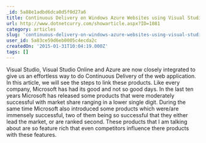 ```yaml
---
_id: 5a88e1adbd6dca0d5f0d27a6
title: Continuous Delivery on Windows Azure Websites using Visual Studio Online (VSO) 
url: http://www.dotnetcurry.com/showarticle.aspx?ID=1081
category: articles
slug: 'continuous-delivery-on-windows-azure-websites-using-visual-studio-online-vso'
user_id: 5a83ce59d6eb0005c4ecda2c
createdOn: '2015-01-31T10:04:19.000Z'
tags: []
---
```


Visual Studio, Visual Studio Online and Azure are now closely integrated to give us an effortless way to do Continuous Delivery of the web application. In this article, we will see the steps to link these products. Like every company, Microsoft has had its good and not so good days. In the last ten years Microsoft has released some products that were moderately successful with market share ranging in a lower single digit. During the same time Microsoft also introduced some products which were/are immensely successful, two of them being so successful that they either lead the market, or are ranked second. These products that I am talking about are so feature rich that even competitors influence there products with these features.
